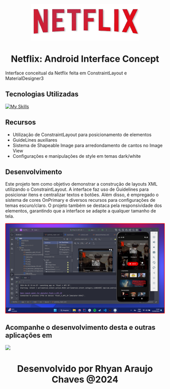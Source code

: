 <div align="center">
  <img src="logo (2).png">
  <h1> Netflix: Android Interface Concept </h1>
</div>


Interface conceitual da Netflix feita em ConstraintLayout e MaterialDesigner3

## Tecnologias Utilizadas

[![My Skills](https://skillicons.dev/icons?i=java,androidstudio)](https://skillicons.dev)


## Recursos

- Utilização de ConstraintLayout para posicionamento de elementos
- GuideLines auxiliares
- Sistema de Shapeable Image para arredondamento de cantos no Image View
- Configurações e manipulações de style em temas dark/white

## Desenvolvimento

Este projeto tem como objetivo demonstrar a construção de layouts XML utilizando o ConstraintLayout. A interface faz uso de Guidelines para posicionar itens e centralizar textos e botões. Além disso, é empregado o sistema de cores OnPrimary e diversos recursos para configurações de temas escuro/claro. O projeto também se destaca pela responsividade dos elementos, garantindo que a interface se adapte a qualquer tamanho de tela.

<div>
 <img src="netflix_preview.png">
</div>


## Acompanhe o desenvolvimento desta e outras aplicações em
<p>
  <a href="https://www.linkedin.com/in/rhyan-araujo-chaves/">
    <img src="https://skillicons.dev/icons?i=linkedin" />
  </a>
</p>

<h1 align="center">
   Desenvolvido por Rhyan Araujo Chaves @2024
</h1>



